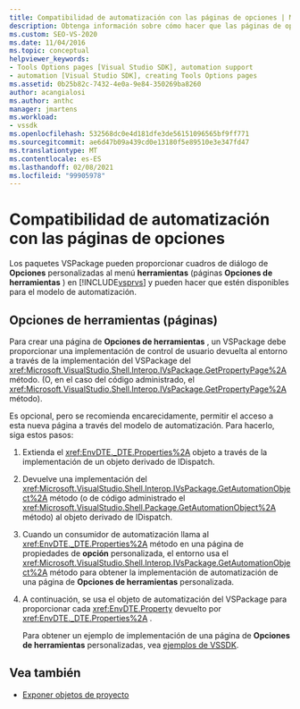 ```yaml
---
title: Compatibilidad de automatización con las páginas de opciones | Microsoft Docs
description: Obtenga información sobre cómo hacer que las páginas de opciones de herramientas personalizadas en VSPackages estén disponibles para el modelo de automatización de Visual Studio.
ms.custom: SEO-VS-2020
ms.date: 11/04/2016
ms.topic: conceptual
helpviewer_keywords:
- Tools Options pages [Visual Studio SDK], automation support
- automation [Visual Studio SDK], creating Tools Options pages
ms.assetid: 0b25b82c-7432-4e0a-9e84-350269ba8260
author: acangialosi
ms.author: anthc
manager: jmartens
ms.workload:
- vssdk
ms.openlocfilehash: 532568dc0e4d181dfe3de56151096565bf9ff771
ms.sourcegitcommit: ae6d47b09a439cd0e13180f5e89510e3e347fd47
ms.translationtype: MT
ms.contentlocale: es-ES
ms.lasthandoff: 02/08/2021
ms.locfileid: "99905978"
---
```

# <a name="automation-support-for-options-pages"></a>Compatibilidad de automatización con las páginas de opciones
Los paquetes VSPackage pueden proporcionar cuadros de diálogo de **Opciones** personalizadas al menú **herramientas** (páginas **Opciones de herramientas** ) en [!INCLUDE[vsprvs](../../code-quality/includes/vsprvs_md.md)] y pueden hacer que estén disponibles para el modelo de automatización.

## <a name="tools-options-pages"></a>Opciones de herramientas (páginas)
 Para crear una página de **Opciones de herramientas** , un VSPackage debe proporcionar una implementación de control de usuario devuelta al entorno a través de la implementación del VSPackage del <xref:Microsoft.VisualStudio.Shell.Interop.IVsPackage.GetPropertyPage%2A> método. (O, en el caso del código administrado, el <xref:Microsoft.VisualStudio.Shell.Interop.IVsPackage.GetPropertyPage%2A> método).

 Es opcional, pero se recomienda encarecidamente, permitir el acceso a esta nueva página a través del modelo de automatización. Para hacerlo, siga estos pasos:

1. Extienda el <xref:EnvDTE._DTE.Properties%2A> objeto a través de la implementación de un objeto derivado de IDispatch.

2. Devuelve una implementación del <xref:Microsoft.VisualStudio.Shell.Interop.IVsPackage.GetAutomationObject%2A> método (o de código administrado el <xref:Microsoft.VisualStudio.Shell.Package.GetAutomationObject%2A> método) al objeto derivado de IDispatch.

3. Cuando un consumidor de automatización llama al <xref:EnvDTE._DTE.Properties%2A> método en una página de propiedades de **opción** personalizada, el entorno usa el <xref:Microsoft.VisualStudio.Shell.Interop.IVsPackage.GetAutomationObject%2A> método para obtener la implementación de automatización de una página de **Opciones de herramientas** personalizada.

4. A continuación, se usa el objeto de automatización del VSPackage para proporcionar cada <xref:EnvDTE.Property> devuelto por <xref:EnvDTE._DTE.Properties%2A> .

   Para obtener un ejemplo de implementación de una página de **Opciones de herramientas** personalizadas, vea [ejemplos de VSSDK](https://github.com/Microsoft/VSSDK-Extensibility-Samples).

## <a name="see-also"></a>Vea también
- [Exponer objetos de proyecto](../../extensibility/internals/exposing-project-objects.md)
